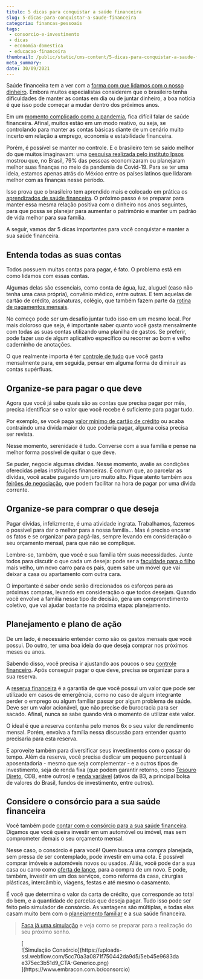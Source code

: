 ```yaml
---
titulo: 5 dicas para conquistar a saúde financeira
slug: 5-dicas-para-conquistar-a-saude-financeira
categoria: financas-pessoais
tags:
 - consorcio-e-investimento
 - dicas
 - economia-domestica
 - educacao-financeira
thumbnail: /public/static/cms-content/5-dicas-para-conquistar-a-saude-financeira.jpg
meta_summary: 
date: 30/09/2021
---
```

Saúde financeira tem a ver com a [forma com que lidamos com o nosso dinheiro](https://www.embracon.com.br/blog/7-dicas-para-comecar-a-sua-organizacao-financeira). Embora muitos especialistas considerem que o brasileiro tenha dificuldades de manter as contas em dia ou de juntar dinheiro, a boa notícia é que isso pode começar a mudar dentro dos próximos anos.

Em um [momento complicado como a pandemia](https://www.embracon.com.br/blog/habitos-de-consumo-antes-durante-e-pos-pandemia), fica difícil falar de saúde financeira. Afinal, muitos estão em um modo reativo, ou seja, se controlando para manter as contas básicas diante de um cenário muito incerto em relação a emprego, economia e estabilidade financeira.

Porém, é possível se manter no controle. E o brasileiro tem se saído melhor do que muitos imaginavam: uma [pesquisa realizada pelo instituto Ipsos](https://valorinveste.globo.com/educacao-financeira/noticia/2020/07/12/8-em-cada-10-latinos-tomaram-alguma-medida-para-manter-a-saude-financeira-na-pandemia.ghtml) mostrou que, no Brasil, 79% das pessoas economizaram ou planejaram melhor suas finanças no meio da pandemia de Covid-19. Para se ter uma ideia, estamos apenas atrás do México entre os países latinos que lidaram melhor com as finanças nesse período.

Isso prova que o brasileiro tem aprendido mais e colocado em prática os [aprendizados de saúde financeira](https://www.embracon.com.br/blog/planejamento-financeiro-um-guia-para-as-financas-nao-sairem-de-controle). O próximo passo é se preparar para manter essa mesma relação positiva com o dinheiro nos anos seguintes, para que possa se planejar para aumentar o patrimônio e manter um padrão de vida melhor para sua família.

A seguir, vamos dar 5 dicas importantes para você conquistar e manter a sua saúde financeira.

Entenda todas as suas contas
----------------------------

Todos possuem muitas contas para pagar, é fato. O problema está em como lidamos com essas contas.

Algumas delas são essenciais, como conta de água, luz, aluguel (caso não tenha uma casa própria), convênio médico, entre outras. E tem aquelas de cartão de crédito, assinaturas, colégio, que também fazem parte da [rotina de pagamentos mensais](https://www.embracon.com.br/blog/aprenda-como-montar-um-orcamento-familiar-em-5-passos).

No começo pode ser um desafio juntar tudo isso em um mesmo local. Por mais doloroso que seja, é importante saber quanto você gasta mensalmente com todas as suas contas utilizando uma planilha de gastos. Se preferir, pode fazer uso de algum aplicativo específico ou recorrer ao bom e velho caderninho de anotações.

O que realmente importa é ter [controle de tudo](https://www.embracon.com.br/blog/como-organizar-as-financas-do-casal) que você gasta mensalmente para, em seguida, pensar em alguma forma de diminuir as contas supérfluas.

Organize-se para pagar o que deve
---------------------------------

Agora que você já sabe quais são as contas que precisa pagar por mês, precisa identificar se o valor que você recebe é suficiente para pagar tudo.

Por exemplo, se você paga [valor mínimo de cartão de crédito](https://www.embracon.com.br/blog/divida-de-cartao-de-credito-como-sair-dela-e-nao-entrar-mais) ou acaba contraindo uma dívida maior do que poderia pagar, alguma coisa precisa ser revista.

Nesse momento, serenidade é tudo. Converse com a sua família e pense na melhor forma possível de quitar o que deve.

Se puder, negocie algumas dívidas. Nesse momento, avalie as condições oferecidas pelas instituições financeiras. É comum que, ao parcelar as dívidas, você acabe pagando um juro muito alto. Fique atento também aos [feirões de negociação](https://www.embracon.com.br/blog/saiba-o-que-fazer-para-limpar-o-nome), que podem facilitar na hora de pagar por uma dívida corrente.

Organize-se para comprar o que deseja
-------------------------------------

Pagar dívidas, infelizmente, é uma atividade ingrata. Trabalhamos, fazemos o possível para dar o melhor para a nossa família… Mas é preciso encarar os fatos e se organizar para pagá-las, sempre levando em consideração o seu orçamento mensal, para que não se complique.

Lembre-se, também, que você e sua família têm suas necessidades. Junte todos para discutir o que cada um deseja: pode ser a [faculdade para o filho](https://www.embracon.com.br/blog/entenda-qual-e-a-importancia-da-faculdade-para-o-curriculo) mais velho, um novo carro para os pais, quem sabe um móvel que vai deixar a casa ou apartamento com outra cara.

O importante é saber onde serão direcionados os esforços para as próximas compras, levando em consideração o que todos desejam. Quando você envolve a família nesse tipo de decisão, gera um comprometimento coletivo, que vai ajudar bastante na próxima etapa: planejamento.

Planejamento e plano de ação
----------------------------

De um lado, é necessário entender como são os gastos mensais que você possui. Do outro, ter uma boa ideia do que deseja comprar nos próximos meses ou anos.

Sabendo disso, você precisa ir ajustando aos poucos o seu [controle financeiro](https://www.embracon.com.br/blog/financas-da-familia-como-ensinar-os-filhos-a-economizar-dinheiro). Após conseguir pagar o que deve, precisa se organizar para a sua reserva.

A [reserva financeira](https://www.embracon.com.br/blog/reserva-financeira-como-preparar-a-sua) é a garantia de que você possui um valor que pode ser utilizado em casos de emergência, como no caso de algum integrante perder o emprego ou algum familiar passar por algum problema de saúde. Deve ser um valor acionável, que não precise de burocracia para ser sacado. Afinal, nunca se sabe quando virá o momento de utilizar este valor.

O ideal é que a reserva contenha pelo menos 6x o seu valor de rendimento mensal. Porém, envolva a família nessa discussão para entender quanto precisaria para esta reserva.

E aproveite também para diversificar seus investimentos com o passar do tempo. Além da reserva, você precisa dedicar um pequeno percentual à aposentadoria - mesmo que seja complementar - e a outros tipos de investimento, seja de renda fixa (que podem garantir retorno, como [Tesouro Direto](https://www.embracon.com.br/blog/tesouro-direto-guia-rapido-com-tudo-o-que-voce-precisa-saber), CDB, entre outros) e [renda variável](https://www.embracon.com.br/blog/investimentos-alto-risco-vale-a-pena) (ativos da B3, a principal bolsa de valores do Brasil, fundos de investimento, entre outros).

Considere o consórcio para a sua saúde financeira
-------------------------------------------------

Você também pode [contar com o consórcio para a sua saúde financeira](https://www.embracon.com.br/blog/8-motivos-que-comprovam-que-consorcio-e-investimento). Digamos que você queira investir em um automóvel ou imóvel, mas sem comprometer demais o seu orçamento mensal.

Nesse caso, o consórcio é para você! Quem busca uma compra planejada, sem pressa de ser contemplado, pode investir em uma cota. É possível comprar imóveis e automóveis novos ou usados. Aliás, você pode dar a sua casa ou carro como [oferta de lance](https://www.embracon.com.br/blog/como-funcionam-os-tipos-de-lances-no-consorcio), para a compra de um novo. E pode, também, investir em um dos serviços, como reforma da casa, cirurgias plásticas, intercâmbio, viagens, festas e até mesmo o casamento.

É você que determina o valor da carta de crédito, que corresponde ao total do bem, e a quantidade de parcelas que deseja pagar. Tudo isso pode ser feito pelo simulador de consórcio. As vantagens são múltiplas, e todas elas casam muito bem com o [planejamento familiar](https://www.embracon.com.br/blog/aprenda-como-montar-um-orcamento-familiar-em-5-passos) e a sua saúde financeira.

> [Faça já uma simulação](https://www.embracon.com.br/consorcio) e veja como se preparar para a realização do seu próximo sonho.

<figure class="w-richtext-figure-type-image w-richtext-align-center">[<div>![Simulação Consórcio](https://uploads-ssl.webflow.com/5cc70a3a0871f750442da9d5/5eb45e9683dae375ec3b51d9_CTA-Generico.png)</div>](https://www.embracon.com.br/consorcio)</figure>‍
